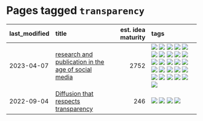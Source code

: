# Pages tagged `transparency`

|last_modified|title|est. idea maturity|tags
|:---|:---|---:|:---|
|2023-04-07|[research and publication in the age of social media](../research-and-social.md)|2752|[![](https://img.shields.io/badge/tag-arxiv-426a5f)](../tags/arxiv.md) [![](https://img.shields.io/badge/tag-citation-e3b2c7)](../tags/citation.md) [![](https://img.shields.io/badge/tag-corrections-dafbc7)](../tags/corrections.md) [![](https://img.shields.io/badge/tag-credit-7064e0)](../tags/credit.md) [![](https://img.shields.io/badge/tag-curation-6819c6)](../tags/curation.md) [![](https://img.shields.io/badge/tag-discoverability-11772b)](../tags/discoverability.md) [![](https://img.shields.io/badge/tag-discussion-d7de4b)](../tags/discussion.md) [![](https://img.shields.io/badge/tag-feed-5fba1d)](../tags/feed.md) [![](https://img.shields.io/badge/tag-git-587798)](../tags/git.md) [![](https://img.shields.io/badge/tag-git-587798)](../tags/git.md) [![](https://img.shields.io/badge/tag-historyofscience-2c91b4)](../tags/historyofscience.md) [![](https://img.shields.io/badge/tag-mastodon-d2ea1b)](../tags/mastodon.md) [![](https://img.shields.io/badge/tag-openreview-dce8fa)](../tags/openreview.md) [![](https://img.shields.io/badge/tag-paperswithcode-82f36e)](../tags/paperswithcode.md) [![](https://img.shields.io/badge/tag-platform-ac8815)](../tags/platform.md) [![](https://img.shields.io/badge/tag-publication-1eefac)](../tags/publication.md) [![](https://img.shields.io/badge/tag-reproducibility-161a53)](../tags/reproducibility.md) [![](https://img.shields.io/badge/tag-research-b3194)](../tags/research.md) [![](https://img.shields.io/badge/tag-retractions-34720)](../tags/retractions.md) [![](https://img.shields.io/badge/tag-search-db71cb)](../tags/search.md) [![](https://img.shields.io/badge/tag-socialmedia-71e862)](../tags/socialmedia.md) [![](https://img.shields.io/badge/tag-stackoverflow-ad342b)](../tags/stackoverflow.md) [![](https://img.shields.io/badge/tag-subscription-a3a5e9)](../tags/subscription.md) [![](https://img.shields.io/badge/tag-transparency-a682e)](../tags/transparency.md) [![](https://img.shields.io/badge/tag-twitter-1661bc)](../tags/twitter.md) [![](https://img.shields.io/badge/tag-validation-296bb1)](../tags/validation.md)|
|2022-09-04|[Diffusion that respects transparency](../diffusion-that-respects-transparency.md)|246|[![](https://img.shields.io/badge/tag-completed-a68128)](../tags/completed.md) [![](https://img.shields.io/badge/tag-diffusion-4ed36d)](../tags/diffusion.md) [![](https://img.shields.io/badge/tag-image_processing-95bed6)](../tags/image_processing.md) [![](https://img.shields.io/badge/tag-transparency-a682e)](../tags/transparency.md)|